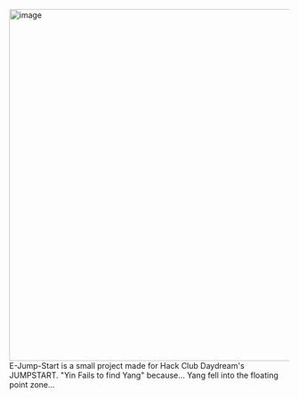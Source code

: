 <img width="1130" height="632" alt="image" src="https://github.com/user-attachments/assets/bf5611c4-b25f-43d4-8a87-eca5e204d38c" />
E-Jump-Start is a small project made for Hack Club Daydream's JUMPSTART.
"Yin Fails to find Yang" because... Yang fell into the floating point zone...
